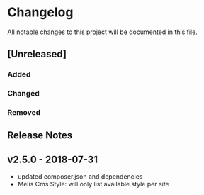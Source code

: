 # Changelog
All notable changes to this project will be documented in this file.  

## [Unreleased]  
### Added  

### Changed   


### Removed  


## Release Notes
## v2.5.0 - 2018-07-31
* updated composer.json and dependencies
* Melis Cms Style: will only list available style per site

